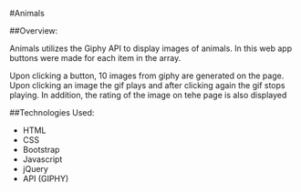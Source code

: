 #Animals 

##Overview:

Animals utilizes the Giphy API to display images of animals. In this web app buttons were made for each item in the array.

Upon clicking a button, 10 images from giphy are generated on the page. Upon clicking an image the gif plays and after clicking again the gif stops playing. In addition, the rating of the image on tehe page is also displayed

##Technologies Used:

- HTML
- CSS
- Bootstrap
- Javascript
- jQuery
- API (GIPHY)
